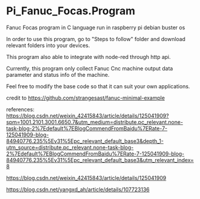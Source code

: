 # Pi_Fanuc_Focas.Program
Fanuc Focas program in C language run in raspberry pi debian buster os

In order to use this program, go to "Steps to follow" folder and download relevant folders into your devices.

This program also able to integrate with node-red through http api.

Currently, this program only collect Fanuc Cnc machine output data parameter and status info of the machine.

Feel free to modify the base code so that it can suit your own applications. 

credit to https://github.com/strangesast/fanuc-minimal-example

references: 
https://blog.csdn.net/weixin_42415843/article/details/125041909?spm=1001.2101.3001.6650.7&utm_medium=distribute.pc_relevant.none-task-blog-2%7Edefault%7EBlogCommendFromBaidu%7ERate-7-125041909-blog-84940776.235%5Ev31%5Epc_relevant_default_base3&depth_1-utm_source=distribute.pc_relevant.none-task-blog-2%7Edefault%7EBlogCommendFromBaidu%7ERate-7-125041909-blog-84940776.235%5Ev31%5Epc_relevant_default_base3&utm_relevant_index=8

https://blog.csdn.net/weixin_42415843/article/details/125041909

https://blog.csdn.net/yangxd_ah/article/details/107723136
